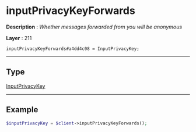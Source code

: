 # inputPrivacyKeyForwards

**Description** : *Whether messages forwarded from you will be anonymous*

**Layer** : 211

```tl
inputPrivacyKeyForwards#a4dd4c08 = InputPrivacyKey;
```

---

## Type

[InputPrivacyKey](type/InputPrivacyKey)

---

## Example

```php
$inputPrivacyKey = $client->inputPrivacyKeyForwards();
```